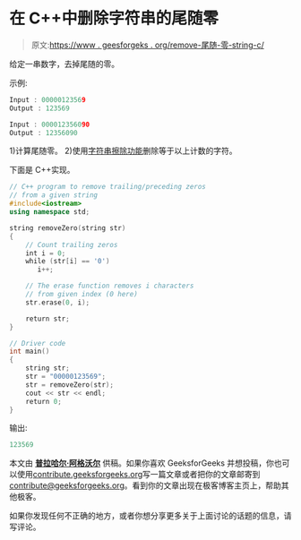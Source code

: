 # 在 C++中删除字符串的尾随零

> 原文:[https://www . geesforgeks . org/remove-尾随-零-string-c/](https://www.geeksforgeeks.org/remove-trailing-zeros-string-c/)

给定一串数字，去掉尾随的零。

示例:

```cpp
Input : 00000123569
Output : 123569

Input : 000012356090
Output : 12356090

```

1)计算尾随零。
2)使用[字符串擦除功能](https://www.geeksforgeeks.org/c-string-class-and-its-applications/)删除等于以上计数的字符。

下面是 C++实现。

```cpp
// C++ program to remove trailing/preceding zeros
// from a given string
#include<iostream>
using namespace std;

string removeZero(string str)
{
    // Count trailing zeros
    int i = 0;
    while (str[i] == '0')
       i++;

    // The erase function removes i characters
    // from given index (0 here)
    str.erase(0, i);

    return str;
}

// Driver code
int main()
{
    string str;
    str = "00000123569";
    str = removeZero(str);
    cout << str << endl;
    return 0;
}
```

输出:

```cpp
123569
```

本文由 [**普拉哈尔·阿格沃尔**](http://prakhar.info) 供稿。如果你喜欢 GeeksforGeeks 并想投稿，你也可以使用[contribute.geeksforgeeks.org](http://contribute.geeksforgeeks.org)写一篇文章或者把你的文章邮寄到 contribute@geeksforgeeks.org。看到你的文章出现在极客博客主页上，帮助其他极客。

如果你发现任何不正确的地方，或者你想分享更多关于上面讨论的话题的信息，请写评论。